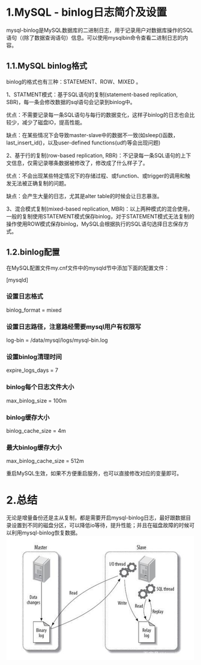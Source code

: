 # 1.MySQL - binlog日志简介及设置

mysql-binlog是MySQL数据库的二进制日志，用于记录用户对数据库操作的SQL语句（\(除了数据查询语句）信息。可以使用mysqlbin命令查看二进制日志的内容。



## 1.1.MySQL binlog格式

binlog的格式也有三种：STATEMENT、ROW、MIXED 。


1、STATMENT模式：基于SQL语句的复制(statement-based replication, SBR)，每一条会修改数据的sql语句会记录到binlog中。


优点：不需要记录每一条SQL语句与每行的数据变化，这样子binlog的日志也会比较少，减少了磁盘IO，提高性能。


缺点：在某些情况下会导致master-slave中的数据不一致(如sleep()函数， last_insert_id()，以及user-defined functions(udf)等会出现问题)


2、基于行的复制(row-based replication, RBR)：不记录每一条SQL语句的上下文信息，仅需记录哪条数据被修改了，修改成了什么样子了。


优点：不会出现某些特定情况下的存储过程、或function、或trigger的调用和触发无法被正确复制的问题。


缺点：会产生大量的日志，尤其是alter table的时候会让日志暴涨。


3、混合模式复制(mixed-based replication, MBR)：以上两种模式的混合使用，一般的复制使用STATEMENT模式保存binlog，对于STATEMENT模式无法复制的操作使用ROW模式保存binlog，MySQL会根据执行的SQL语句选择日志保存方式。

## 1.2.binlog配置

在MySQL配置文件my.cnf文件中的mysqld节中添加下面的配置文件：


[mysqld]


### 设置日志格式

binlog_format = mixed


### 设置日志路径，注意路经需要mysql用户有权限写

log-bin = /data/mysql/logs/mysql-bin.log


### 设置binlog清理时间

expire_logs_days = 7


### binlog每个日志文件大小

max_binlog_size = 100m


### binlog缓存大小

binlog_cache_size = 4m


### 最大binlog缓存大小

max_binlog_cache_size = 512m



重启MySQL生效，如果不方便重启服务，也可以直接修改对应的变量即可。


# 2.总结

无论是增量备份还是主从复制，都是需要开启mysql-binlog日志，最好跟数据目录设置到不同的磁盘分区，可以降低io等待，提升性能；并且在磁盘故障的时候可以利用mysql-binlog恢复数据。
![](/static/image/u=1778793404,3158621773&fm=173&app=25&f=JPEG.jpg)


